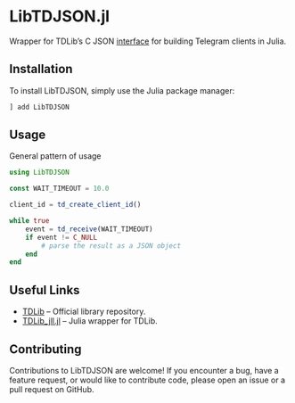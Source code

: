 # LibTDJSON.jl

Wrapper for TDLib’s C JSON [interface](https://core.telegram.org/tdlib/docs/td__json__client_8h.html) for building Telegram clients in Julia.

## Installation

To install LibTDJSON, simply use the Julia package manager:

```julia
] add LibTDJSON
```

## Usage

General pattern of usage

```julia
using LibTDJSON

const WAIT_TIMEOUT = 10.0

client_id = td_create_client_id()

while true
    event = td_receive(WAIT_TIMEOUT)
    if event != C_NULL
        # parse the result as a JSON object
    end
end
```

## Useful Links

- [TDLib](https://github.com/tdlib/td) – Official library repository.
- [TDLib_jll.jl](https://github.com/JuliaBinaryWrappers/TDLib_jll.jl) – Julia wrapper for TDLib.

## Contributing

Contributions to LibTDJSON are welcome! If you encounter a bug, have a feature request, or would like to contribute code, please open an issue or a pull request on GitHub.
